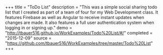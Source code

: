 +++
title = "ToDo List"
description = "This was a simple social sharing todo list that I created as part of a team of four for my Web Development class. It features Firebase as well as Angular to receive instant updates when changes are made. It also features a full user authentication system when logging in or signing up."
demo = "http://tbauer516.github.io/WorkExamples/Todo%20List/#/"
completed = "2015-12-09"
source = "https://github.com/tbauer516/WorkExamples/tree/master/Todo%20List"
+++